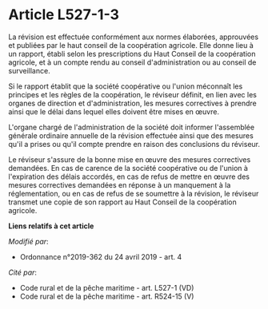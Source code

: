 # Article L527-1-3

La révision est effectuée conformément aux normes élaborées, approuvées et publiées par le haut conseil de la coopération
agricole. Elle donne lieu à un rapport, établi selon les prescriptions du Haut Conseil de la coopération agricole, et à un
compte rendu au conseil d'administration ou au conseil de surveillance.

Si le rapport établit que la société coopérative ou l'union méconnaît les principes et les règles de la coopération, le
réviseur définit, en lien avec les organes de direction et d'administration, les mesures correctives à prendre ainsi que le
délai dans lequel elles doivent être mises en œuvre.

L'organe chargé de l'administration de la société doit informer l'assemblée générale ordinaire annuelle de la révision
effectuée ainsi que des mesures qu'il a prises ou qu'il compte prendre en raison des conclusions du réviseur.

Le réviseur s'assure de la bonne mise en œuvre des mesures correctives demandées. En cas de carence de la société coopérative
ou de l'union à l'expiration des délais accordés, en cas de refus de mettre en œuvre des mesures correctives demandées en
réponse à un manquement à la réglementation, ou en cas de refus de se soumettre à la révision, le réviseur transmet une copie
de son rapport au Haut Conseil de la coopération agricole.

**Liens relatifs à cet article**

_Modifié par_:

  - Ordonnance n°2019-362 du 24 avril 2019 - art. 4

_Cité par_:

  - Code rural et de la pêche maritime - art. L527-1 (VD)
  - Code rural et de la pêche maritime - art. R524-15 (V)

